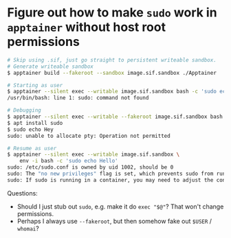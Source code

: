 # Figure out how to make `sudo` work in `apptainer` without host root permissions

```sh
# Skip using .sif, just go straight to persistent writeable sandbox.
# Generate writeable sandbox
$ apptainer build --fakeroot --sandbox image.sif.sandbox ./Apptainer

# Starting as user
$ apptainer --silent exec --writable image.sif.sandbox bash -c 'sudo echo Hello'
/usr/bin/bash: line 1: sudo: command not found

# Debugging
$ apptainer --silent exec --writable --fakeroot image.sif.sandbox bash --norc
$ apt install sudo
$ sudo echo Hey
sudo: unable to allocate pty: Operation not permitted

# Resume as user
$ apptainer --silent exec --writable image.sif.sandbox \
    env -i bash -c 'sudo echo Hello'
sudo: /etc/sudo.conf is owned by uid 1002, should be 0
sudo: The "no new privileges" flag is set, which prevents sudo from running as root.
sudo: If sudo is running in a container, you may need to adjust the container configuration to disable the flag.
```

Questions:

* Should I just stub out `sudo`, e.g. make it do `exec "$@"`?
  That won't change permissions.
* Perhaps I always use `--fakeroot`, but then somehow fake out `$USER` /
  `whomai`?

